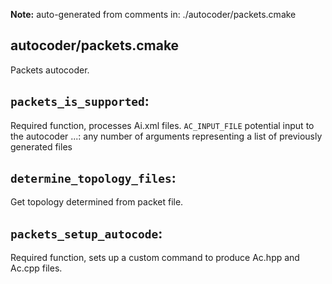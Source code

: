 **Note:** auto-generated from comments in: ./autocoder/packets.cmake

## autocoder/packets.cmake

Packets autocoder.


## `packets_is_supported`:

Required function, processes Ai.xml files.
`AC_INPUT_FILE` potential input to the autocoder
...: any number of arguments representing a list of previously generated files


## `determine_topology_files`:

Get topology determined from packet file.


## `packets_setup_autocode`:

Required function, sets up a custom command to produce Ac.hpp and Ac.cpp files.


